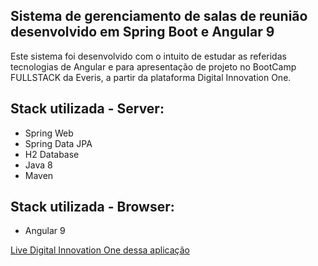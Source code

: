 <h2>Sistema de gerenciamento de salas de reunião desenvolvido em Spring Boot e Angular 9</h2>

Este sistema foi desenvolvido com o intuito de estudar as referidas tecnologias de Angular e para apresentação de projeto no BootCamp FULLSTACK da Everis, a partir da plataforma Digital Innovation One.

## Stack utilizada - Server:

 * Spring Web
 * Spring Data JPA
 * H2 Database
 * Java 8
 * Maven

 ## Stack utilizada - Browser:

 * Angular 9


[Live Digital Innovation One dessa aplicação](https://www.youtube.com/watch?v=_2gRnfJeyMM)